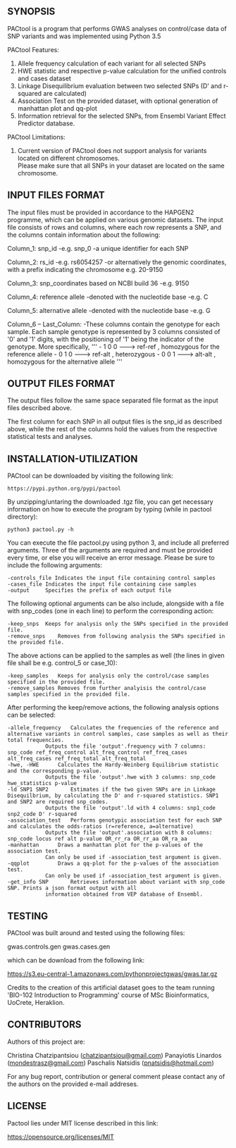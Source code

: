 ## SYNOPSIS


PACtool is a program that performs GWAS analyses on control/case data of SNP variants and was implemented using Python 3.5

PACtool Features:
   
1. Allele frequency calculation of each variant for all selected SNPs
2. HWE statistic and  respective p-value calculation for the unified controls and cases dataset
3. Linkage Disequilibrium evaluation between two selected SNPs  (D' and r-squared are calculated)
4. Association Test on the provided dataset, with optional generation of manhattan plot and qq-plot
5. Information retrieval for the selected SNPs, from Ensembl Variant Effect Predictor database.

PACtool Limitations:
	 
1. Current version of PACtool does not support analysis for variants located on different chromosomes.   
   Please make sure that all SNPs in your dataset are located on the same chromosome.


## INPUT FILES FORMAT

The input files must be provided in accordance to the HAPGEN2 programme, which can be
applied on various genomic datasets. The input file consists of rows and columns, 
where each row represents a SNP, and the columns contain information about the following: 

Column_1: snp_id
	-e.g. snp_0
	-a unique identifier for each SNP 
	

Column_2: rs_id 
	-e.g. rs6054257
	-or alternatively  the genomic coordinates, with a prefix indicating the chromosome e.g. 20-9150

Column_3: snp_coordinates based on NCBI build 36
	-e.g. 9150

Column_4: reference allele
	-denoted with the nucleotide base
	-e.g. C

Column_5: alternative allele
	-denoted with the nucleotide base
	-e.g. G

Column_6 – Last_Column:
	-These columns contain the genotype for each sample. 
	 Each sample genotype is represented by 3 columns consisted of '0' and '1' digits, 
	 with the positioning of '1' being the indicator of the genotype. 
	 More specifically,
   '''
	- 1 0 0 --->  ref-ref , homozygous for the reference allele 
	- 0 1 0 --->  ref-alt , heterozygous
	- 0 0 1 --->  alt-alt , homozygous for the alternative allele
  '''

## OUTPUT FILES FORMAT

The output files follow the same space separated file format as the input files described above.

The first column for each SNP in all output files is the snp_id as described above, 
while the rest of the columns hold the values from the respective statistical tests and analyses.


## INSTALLATION-UTILIZATION

PACtool can be downloaded by visiting the following link:

	https://pypi.python.org/pypi/pactool

By unzipping/untaring the downloaded .tgz file, you can get necessary information on how to execute the program by typing (while in pactool directory):

	python3 pactool.py -h

You can execute the file pactool.py using python 3, and include all preferred arguments. 
Three of the arguments are required and must be provided every time, or else you will receive an error message. 
Please be sure to include the following arguments:

	-controls_file Indicates the input file containing control samples
	-cases_file	Indicates the input file containing case samples
	-output		Specifies the prefix of each output file

The following optional arguments can be also include, alongside with a file with snp_codes (one in each line) to 
perform the corresponding action:
	
	-keep_snps	Keeps for analysis only the SNPs specified in the provided file.
	-remove_snps	Removes from following analysis the SNPs specified in the provided file.

The above actions can be applied to the samples as well (the lines in given file shall be e.g. control_5 or case_10):

	-keep_samples   Keeps for analysis only the control/case samples specified in the provided file.
	-remove_samples Removes from further analyisis the control/case samples specified in the provided file.

After performing the keep/remove actions, the following analysis options can be selected:

	-allele_frequency 	Calculates the frequencies of the reference and alternative variants in control samples, case samples as well as their total frequencies.
				Outputs the file 'output'.frequency with 7 columns: snp_code ref_freq_control alt_freq_control ref_freq_cases alt_freq_cases ref_freq_total alt_freq_total
	-hwe, -HWE		Calculates the Hardy-Weinberg Equilibrium statistic and the corresponding p-value.
				Outputs the file 'output'.hwe with 3 columns: snp_code hwe_statistics p-value
	-ld SNP1 SNP2		Estimates if the two given SNPs are in Linkage Disequilbrium, by calculating the D' and r-squared statistics. SNP1 and SNP2 are required snp_codes.
				Outputs the file 'output'.ld with 4 columns: snp1_code snp2_code D' r-squared
	-association_test	Performs genotypic association test for each SNP and calculates the odds-ratios (r=reference, a=alternative)
				Outputs the file 'output'.association with 8 columns: snp_code locus ref alt p-value OR_rr_ra OR_rr_aa OR_ra_aa
	-manhattan		Draws a manhattan plot for the p-values of the association test.
				Can only be used if -association_test argument is given.
	-qqplot			Draws a qq-plot for the p-values of the association test.
				Can only be used if -association_test argument is given.
	-get_info SNP		Retrieves information about variant with snp_code SNP. Prints a json format output with all
				information obtained from VEP database of Ensembl.



## TESTING

PACtool was built around and tested using the following files:

gwas.controls.gen
gwas.cases.gen


which can be download from the following link:

https://s3.eu-central-1.amazonaws.com/pythonprojectgwas/gwas.tar.gz

Credits to the creation of this artificial dataset goes to the team running 
'BIO-102 Introduction to Programming' course of MSc Bioinformatics, UoCrete, Heraklion.



## CONTRIBUTORS

Authors of this project are:

Christina Chatzipantsiou  (chatzipantsiou@gmail.com)
Panayiotis Linardos       (mondestrasz@gmail.com)
Paschalis Natsidis        (pnatsidis@hotmail.com)

For any bug report, contribution or general comment please contact any of the authors on the provided e-mail addreses.


## LICENSE

Pactool lies under MIT license described in this link:

https://opensource.org/licenses/MIT
